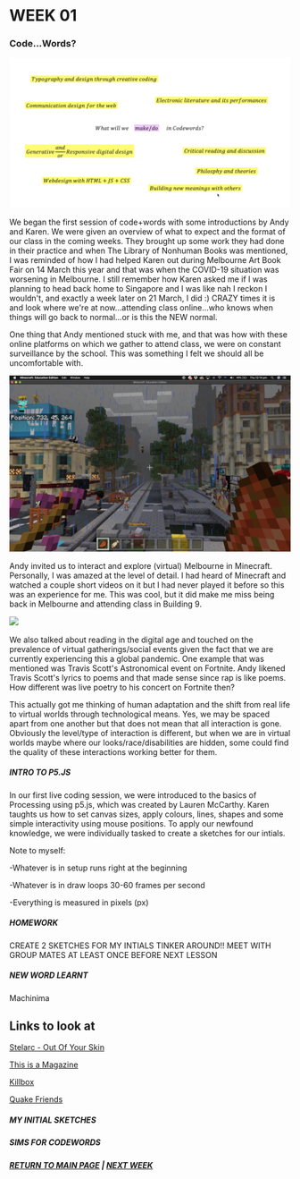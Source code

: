 # WEEK 01
### Code...Words?
<img src="intro.png">

We began the first session of code+words with some introductions by Andy and Karen. We were given an overview of what to expect and the format of our class in the coming weeks. They brought up some work they had done in their practice and when The Library of Nonhuman Books was mentioned, I was reminded of how I had helped Karen out during Melbourne Art Book Fair on 14 March this year and that was when the COVID-19 situation was worsening in Melbourne. I still remember how Karen asked me if I was planning to head back home to Singapore and I was like nah I reckon I wouldn't, and exactly a week later on 21 March, I did :) CRAZY times it is and look where we're at now...attending class online...who knows when things will go back to normal...or is this the NEW normal. 

One thing that Andy mentioned stuck with me, and that was how with these online platforms on which we gather to attend class, we were on constant surveillance by the school. This was something I felt we should all be uncomfortable with. 

<img src="minecraft.png">

Andy invited us to interact and explore (virtual) Melbourne in Minecraft. Personally, I was amazed at the level of detail. I had heard of Minecraft and watched a couple short videos on it but I had never played it before so this was an experience for me. This was cool, but it did make me miss being back in Melbourne and attending class in Building 9. 

<img src="travis scott.png">

We also talked about reading in the digital age and touched on the prevalence of virtual gatherings/social events given the fact that we are currently experiencing this a global pandemic. One example that was mentioned was Travis Scott's Astronomical event on Fortnite. Andy likened Travis Scott's lyrics to poems and that made sense since rap is like poems. How different was live poetry to his concert on Fortnite then? 


This actually got me thinking of human adaptation and the shift from real life to virtual worlds through technological means. Yes, we may be spaced apart from one another but that does not mean that all interaction is gone. Obviously the level/type of interaction is different, but when we are in virtual worlds maybe where our looks/race/disabilities are hidden, some could find the quality of these interactions working better for them. 


##### INTRO TO P5.JS 

In our first live coding session, we were introduced to the basics of Processing using p5.js, which was created by Lauren McCarthy. Karen taughts us how to set canvas sizes, apply colours, lines, shapes and some simple interactivity using mouse positions. To apply our newfound knowledge, we were individually tasked to create a sketches for our intials. 

Note to myself:

-Whatever is in setup runs right at the beginning 

-Whatever is in draw loops 30-60 frames per second

-Everything is measured in pixels (px)

##### HOMEWORK
CREATE 2 SKETCHES FOR MY INTIALS 
TINKER AROUND!! 
MEET WITH GROUP MATES AT LEAST ONCE BEFORE NEXT LESSON

##### NEW WORD LEARNT
Machinima

## Links to look at
[Stelarc - Out Of Your Skin](https://www.youtube.com/watch?v=RSsmjcl-BjA)

[This is a Magazine](http://www.thisisamagazine.com/)

[Killbox](http://delappe.net/play/killbox/)

[Quake Friends](http://www.delappe.net/game-art/quakefriends/)

##### MY INITIAL SKETCHES


##### SIMS FOR CODEWORDS 


##### [RETURN TO MAIN PAGE](https://samanthangsy.github.io/codewords/)  |  [NEXT WEEK](https://samanthangsy.github.io/codewords/Weekly%20Diary/02/)
